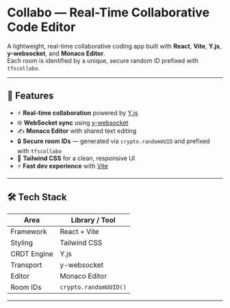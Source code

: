 # Collabo — Real-Time Collaborative Code Editor
A lightweight, real-time collaborative coding app built with **React**, **Vite**, **Y.js**, **y-websocket**, and **Monaco Editor**.  
Each room is identified by a unique, secure random ID prefixed with `tfscollabo`.

---

## 🚀 Features

- ⚡ **Real-time collaboration** powered by [Y.js](https://github.com/yjs/yjs)
- 🌐 **WebSocket sync** using [y-websocket](https://github.com/yjs/y-websocket)
- ✍️ **Monaco Editor** with shared text editing
- 🔒 **Secure room IDs** — generated via `crypto.randomUUID` and prefixed with `tfscollabo`
- 🎨 **Tailwind CSS** for a clean, responsive UI
- ⚡ **Fast dev experience** with [Vite](https://vitejs.dev/)

---

## 🛠️ Tech Stack

| Area        | Library / Tool |
|-------------|---------------|
| Framework   | React + Vite  |
| Styling     | Tailwind CSS  |
| CRDT Engine | Y.js          |
| Transport   | y-websocket   |
| Editor      | Monaco Editor |
| Room IDs    | `crypto.randomUUID()` |

---